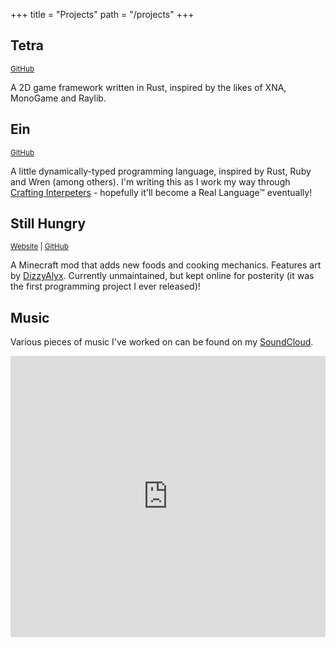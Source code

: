 +++
title = "Projects"
path = "/projects"
+++

## Tetra
<small>[GitHub](https://github.com/17cupsofcoffee/tetra)</small>

A 2D game framework written in Rust, inspired by the likes of XNA, MonoGame and Raylib. 

## Ein
<small>[GitHub](https://github.com/17cupsofcoffee/ein)</small>

A little dynamically-typed programming language, inspired by Rust, Ruby and Wren (among others). I'm writing this as I work my way through [Crafting Interpeters](http://craftinginterpreters.com/) - hopefully it'll become a Real Language™ eventually!

## Still Hungry
<small>[Website](https://stillhungry.seventeencups.net/) | [GitHub](https://github.com/17cupsofcoffee/Still-Hungry)</small>

A Minecraft mod that adds new foods and cooking mechanics. Features art by [DizzyAlyx](https://dizzyalyx.deviantart.com). Currently unmaintained, but kept online for posterity (it was the first programming project I ever released)!  

## Music
Various pieces of music I've worked on can be found on my [SoundCloud](https://soundcloud.com/17cupsofcoffee).

<p><iframe width="100%" height="450" scrolling="no" frameborder="no" allow="autoplay" src="https://w.soundcloud.com/player/?url=https%3A//api.soundcloud.com/users/4832203&color=%23ff5500&auto_play=false&hide_related=false&show_comments=true&show_user=true&show_reposts=false&show_teaser=true"></iframe></p>
